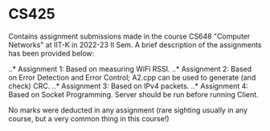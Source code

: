 # CS425

Contains assignment submissions made in the course CS648 "Computer Networks" at IIT-K in 2022-23 II Sem. A brief description of the assignments has been provided below:

..* Assignment 1: Based on measuring WiFi RSSI.
..* Assignment 2: Based on Error Detection and Error Control; A2.cpp can be used to generate (and check) CRC.
..* Assignment 3: Based on IPv4 packets.
..* Assignment 4: Based on Socket Programming. Server should be run before running Client.

No marks were deducted in any assignment (rare sighting usually in any course, but a very common thing in this course!)
